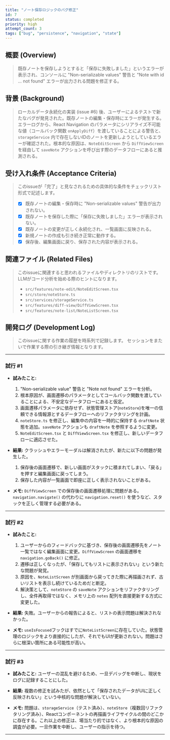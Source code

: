 ```yaml
---
title: "ノート保存ロジックのバグ修正"
id: 7
status: completed
priority: high
attempt_count: 3
tags: ["bug", "persistence", "navigation", "state"]
---
```


## 概要 (Overview)

> 既存ノートを保存しようとすると「保存に失敗しました」というエラーが表示され、コンソールに "Non-serializable values" 警告と "Note with id ... not found" エラーが出力される問題を修正する。

## 背景 (Background)

> ローカルデータ永続化の実装 (issue #6) 後、ユーザーによるテストで新たなバグが発見された。既存ノートの編集・保存時にエラーが発生する。エラーログから、React Navigation のパラメータにシリアライズ不可能な値（コールバック関数 `onApplyDiff`）を渡していることによる警告と、`storageService` 内で存在しないIDのノートを更新しようとしているエラーが確認された。根本的な原因は、`NoteEditScreen` から `DiffViewScreen` を経由して `saveNote` アクションを呼び出す際のデータフローにあると推測される。

## 受け入れ条件 (Acceptance Criteria)

> このissueが「完了」と見なされるための具体的な条件をチェックリスト形式で記述します。
>
> - [x] 既存ノートの編集・保存時に "Non-serializable values" 警告が出力されない。
> - [x] 既存ノートを保存した際に「保存に失敗しました」エラーが表示されない。
> - [x] 既存ノートの変更が正しく永続化され、一覧画面に反映される。
> - [x] 新規ノートの作成も引き続き正常に動作する。
> - [x] 保存後、編集画面に戻り、保存された内容が表示される。

## 関連ファイル (Related Files)

> このissueに関連すると思われるファイルやディレクトリのリストです。
> LLMがコード分析を始める際のヒントになります。
>
> - `src/features/note-edit/NoteEditScreen.tsx`
> - `src/store/noteStore.ts`
> - `src/services/storageService.ts`
> - `src/features/diff-view/DiffViewScreen.tsx`
> - `src/features/note-list/NoteListScreen.tsx`

## 開発ログ (Development Log)

> このissueに関する作業の履歴を時系列で記録します。
> セッションをまたいで作業する際の引き継ぎ情報となります。

---
### 試行 #1

- **試みたこと:**
    1. "Non-serializable value" 警告と "Note not found" エラーを分析。
    2. 根本原因が、画面遷移のパラメータとしてコールバック関数を渡していることによる、不安定なデータフローにあると仮定。
    3. 画面遷移パラメータに依存せず、状態管理ストア(`noteStore`)を唯一の信頼できる情報源とするデータフローへのリファクタリングを計画。
    4. `noteStore.ts` を修正し、編集中の内容を一時的に保持する `draftNote` 状態を追加。`saveNote` アクションも `draftNote` を参照するように変更。
    5. `NoteEditScreen.tsx` と `DiffViewScreen.tsx` を修正し、新しいデータフローに適応させた。

- **結果:**
    クラッシュやエラーモーダルは解消されたが、新たに以下の問題が発生した。
    1. 保存後の画面遷移で、新しい画面がスタックに積まれてしまい、「戻る」を押すと編集画面に戻ってしまう。
    2. 保存した内容が一覧画面で即座に正しく表示されないことがある。

- **メモ:**
    `DiffViewScreen` での保存後の画面遷移処理に問題がある。`navigation.navigate()` の代わりに `navigation.reset()` を使うなど、スタックを正しく管理する必要がある。

---
### 試行 #2

- **試みたこと:**
    1. ユーザーからのフィードバックに基づき、保存後の画面遷移先をノート一覧ではなく編集画面に変更。`DiffViewScreen` の画面遷移を `navigation.goBack()` に修正。
    2. 遷移は正しくなったが、「保存してもリストに表示されない」という新たな問題が発覚。
    3. 原因を、`NoteListScreen` が別画面から戻ってきた際に再描画されず、古いリストを表示し続けているためだと断定。
    4. 解決策として、`noteStore` の `saveNote` アクションをリファクタリングし、全件再取得ではなく、メモリ上の `notes` 配列を直接更新する方式に変更した。

- **結果:**
    失敗。ユーザーからの報告によると、リストの表示問題は解決されなかった。

- **メモ:**
    `useIsFocused`フックはすでに`NoteListScreen`に存在していた。状態管理のロジックをより直接的にしたが、それでもUIが更新されない。問題はさらに根深い箇所にある可能性が高い。

---
### 試行 #3

- **試みたこと:**
    ユーザーの混乱を避けるため、一旦デバッグを中断し、現状をログに記録することにした。

- **結果:**
    複数の修正を試みたが、依然として「保存されたデータがUIに正しく反映されない」という中核的な問題が解決していない。

- **メモ:**
    問題は、`storageService`（テスト済み）、`noteStore`（複数回リファクタリング済み）、Reactコンポーネントの再描画ライフサイクルの間のどこかに存在する。これ以上の修正は、場当たり的ではなく、より根本的な原因の調査が必要。一旦作業を中断し、ユーザーの指示を待つ。

---